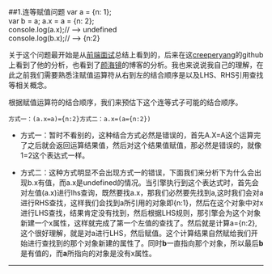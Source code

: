 ##1.连等赋值问题
    var a = {n: 1};  
    var b = a; 
    a.x = a = {n: 2};  
    console.log(a.x);// --> undefined  
    console.log(b.x);// --> {n:2} 


关于这个问题最开始是从[前端面试](https://github.com/h5bp/Front-end-Developer-Interview-Questions/tree/master/Translations/Chinese?utm_source=ourjs.com)总结上看到的，后来在这[creeperyang](https://github.com/creeperyang/blog/issues/2)的github上看到了他的分析，也看到了[颜海镜](http://yanhaijing.com/javascript/2012/04/05/javascript-continuous-assignment-operator/)的博客的分析。我也来说说我自己的理解，在此之前我们需要熟悉注赋值运算符从右到左的结合顺序是以及LHS、RHS引用查找等相关概念。

根据赋值运算符的结合顺序，我们来预估下这个连等式子可能的结合顺序。

    方式一：(a.x=a)={n:2}方式二：a.x=(a={n:2})


- 方式一：暂时不看别的，这种结合方式必然是错误的，首先A.X=A这个运算完了之后就会返回运算结果值，然后对这个结果值赋值，那必然是错误的，就像1=2这个表达式一样。

- 方式二：这种方式明显不会出现方式一的错误，下面我们来分析下为什么会出现b.x有值，而a.x是undefined的情况。当引擎执行到这个表达式时，首先会对左值(a.x)进行lhs查询，既然要找a.x，那我们必然要先找到a,这时我们会对a进行RHS查找，这样我们会找到a所引用的对象即{n:1}，然后在这个对象中对x进行LHS查找，结果肯定没有找到，然后根据LHS规则，那引擎会为这个对象新建一个x属性，这样就完成了第一个左值的查找了。然后就是计算a={n:2},这个很好理解，就是对a进行LHS，然后赋值。这个计算结果自然赋给我们开始进行查找到的那个对象新建的属性了。同时**b**一直指向那个对象，所以最后**b**是有值的，而**a**所指向的对象是没有x属性。

--------------------------------------------------------------------------
